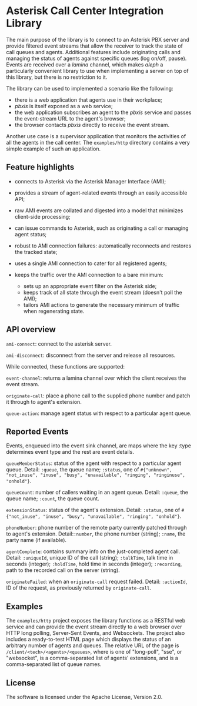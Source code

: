 # Asterisk Call Center Integration Library

The main purpose of the library is to connect to an Asterisk PBX server and provide filtered event streams that allow the receiver to track the state of call queues and agents. Additional features include originating calls and managing the status of agents against specific queues (log on/off, pause). Events are received over a *lamina* channel, which makes *aleph* a particularly convenient library to use when implementing a server on top of this library, but there is no restriction to it.

The library can be used to implemented a scenario like the following:

* there is a web application that agents use in their workplace;
* *pbxis* is itself exposed as a web service;
* the web application subscribes an agent to the *pbxis* service and passes the event-stream URL to the agent's browser;
* the browser contacts *pbxis* directly to receive the event stream.

Another use case is a supervisor application that monitors the activities of all the agents in the call center. The `examples/http` directory contains a very simple example of such an application.


## Feature highlights

* connects to Asterisk via the Asterisk Manager Interface (AMI);

* provides a stream of agent-related events through an easily accessible API;

* raw AMI events are collated and digested into a model that minimizes client-side processing;

* can issue commands to Asterisk, such as originating a call or managing agent status;

* robust to AMI connection failures: automatically reconnects and restores the tracked state;

* uses a single AMI connection to cater for all registered agents;

* keeps the traffic over the AMI connection to a bare minimum:
  * sets up an appropriate event filter on the Asterisk side;
  * keeps track of all state through the event stream (doesn't poll the AMI);
  * tailors AMI actions to generate the necessary minimum of traffic when regenerating state.

## API overview

`ami-connect`: connect to the asterisk server.

`ami-disconnect`: disconnect from the server and release all resources.

While connected, these functions are supported:

`event-channel`: returns a lamina channel over which the client receives the event stream.

`originate-call`: place a phone call to the supplied phone number and patch it through to agent's extension.

`queue-action`: manage agent status with respect to a particular agent queue.


## Reported Events

Events, enqueued into the event sink channel, are maps where the key :type determines event type and the rest are event details.

`queueMemberStatus`: status of the agent with respect to a particular agent queue. Detail: `:queue`, the queue name; `:status`, one of `#{"unknown", "not_inuse", "inuse", "busy", "unavailable", "ringing", "ringinuse", "onhold"}`.

`queueCount`: number of callers waiting in an agent queue. Detail: `:queue`, the queue name; `:count`, the queue count.

`extensionStatus`: status of the agent's extension. Detail: `:status`, one of `#{"not_inuse", "inuse", "busy", "unavailable", "ringing", "onhold"}`.

`phoneNumber`: phone number of the remote party currently patched through to agent's extension. Detail:`:number`, the phone number (string); `:name`, the party name (if available).

`agentComplete`: contains summary info on the just-completed agent call. Detail: `:uniqueId`, unique ID of the call (string); `:talkTime`, talk time in seconds (integer); `:holdTime`, hold time in seconds (integer); `:recording`, path to the recorded call on the server (string).

`originateFailed`: when an `originate-call` request failed. Detail: `:actionId`, ID of the request, as previously returned by `originate-call`.


## Examples

The `examples/http` project exposes the library functions as a RESTful web service and can provide the event stream directly to a web browser over HTTP long polling, Server-Sent Events, and Websockets. The project also includes a ready-to-test HTML page which displays the status of an arbitrary number of agents and queues. The relative URL of the page is `/client/<tech>/<agents>/<queues>`, where <tech> is one of "long-poll", "sse", or "websocket", <agents> is a comma-separated list of agents' extensions, and <queues> is a comma-separated list of queue names.


## License

The software is licensed under the Apache License, Version 2.0.
